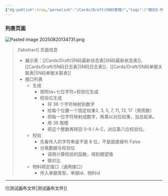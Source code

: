 ```yaml
---
{"dg-publish":true,"permalink":"/Cards/Draft/SN码管理/","tags":["蝶创I-MES/MES/江淮毅昌"]}
---
```



### 列表页面

![Pasted image 20250820134731.png](/img/user/Extras/Attachments/Pasted%20image%2020250820134731.png)


> [!abstract] 页面信息
> - 展示表：[[Cards/Draft/SN码最新状态表\|SN码最新状态表]]、[[Cards/Draft/SN码日志表\|SN码日志表]]、[[Cards/Draft/SN码单据关联表\|SN码单据关联表]]
> - 接口列表
> 	- 生成
> 		- 按照`SN`+七位字符+校验位生成
> 		- 校验位生成
> 			- 将 36 个字符映射到数字
> 			- 给每个位置一个固定权重2, 3, 5, 7, 11, 13, 17（用质数）
> 			- 把每一位字符映射成数字，再乘以对应权重，加总起来。
> 			- 用 36 取模
> 			- 把这个整数再转回 0–9 / A–Z，对应第八位校验位。
> 	- 校验
> 		- 先看传入的字符串是不是 8 位，不是就直接判 False
> 		- 分离数据与校验位
> 			- 调用计算校验的函数，得到期望值
> 			- 做对比
> 	- 物料绑定接口（通用接口）
> 		- 传入单据类型、单据id、物料id


---

![[测试画布文件\|测试画布文件]]